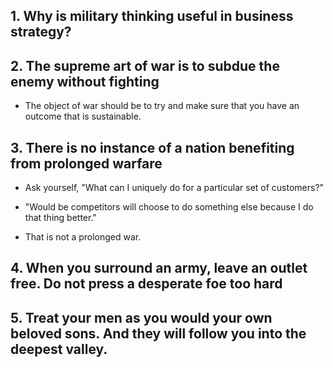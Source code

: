 ## 1. Why is military thinking useful in business strategy?

## 2. The supreme art of war is to subdue the enemy without fighting

- The object of war should be to try and make sure that you have an outcome that is sustainable.

## 3. There is no instance of a nation benefiting from prolonged warfare

- Ask yourself, "What can I uniquely do for a particular set of customers?"

- "Would be competitors will choose to do something else because I do that thing better."

- That is not a prolonged war.

## 4. When you surround an army, leave an outlet free. Do not press a desperate foe too hard

## 5. Treat your men as you would your own beloved sons. And they will follow you into the deepest valley.

